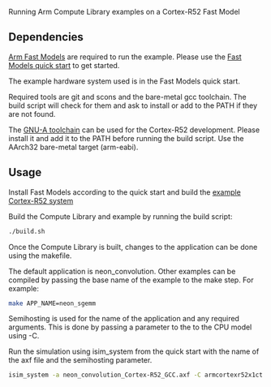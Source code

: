 Running Arm Compute Library examples on a Cortex-R52 Fast Model

## Dependencies

[Arm Fast Models](https://developer.arm.com/products/system-design/fast-models) are required to run the example. Please use the [Fast Models quick start](https://github.com/ARM-software/Tool-Solutions/tree/master/hello-world_fast-models) to get started.

The example hardware system used is in the Fast Models quick start.

Required tools are git and scons and the bare-metal gcc toolchain. The build script will check for them and ask to install or add to the PATH if they are not found.

The [GNU-A toolchain](https://developer.arm.com/open-source/gnu-toolchain/gnu-a/downloads) can be used for the Cortex-R52 development. Please install it and add it to the PATH before running the build script. Use the AArch32 bare-metal target (arm-eabi).

## Usage

Install Fast Models according to the quick start and build the [example Cortex-R52 system](https://github.com/ARM-software/Tool-Solutions/tree/master/hello-world_fast-models/Cortex-R_Armv8-R/system)


Build the Compute Library and example by running the build script:

```bash
./build.sh
```

Once the Compute Library is built, changes to the application can be done using the makefile.

The default application is neon_convolution. Other examples can be compiled by passing the base name of the example to the make step. For example:

```bash
make APP_NAME=neon_sgemm
```

Semihosting is used for the name of the application and any required arguments. This is done by passing a parameter to the to the CPU model using -C.

Run the simulation using isim_system from the quick start with the name of the axf file and the semihosting parameter.

```bash
isim_system -a neon_convolution_Cortex-R52_GCC.axf -C armcortexr52x1ct.cpu0.semihosting-cmd_line="./neon_convolution" 
```


